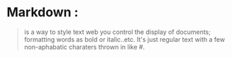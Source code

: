 # Markdown :
> is a way to style text web you control the display of documents; formatting words as bold or italic..etc.
 It's just regular text with a few non-aphabatic charaters thrown in like #.
